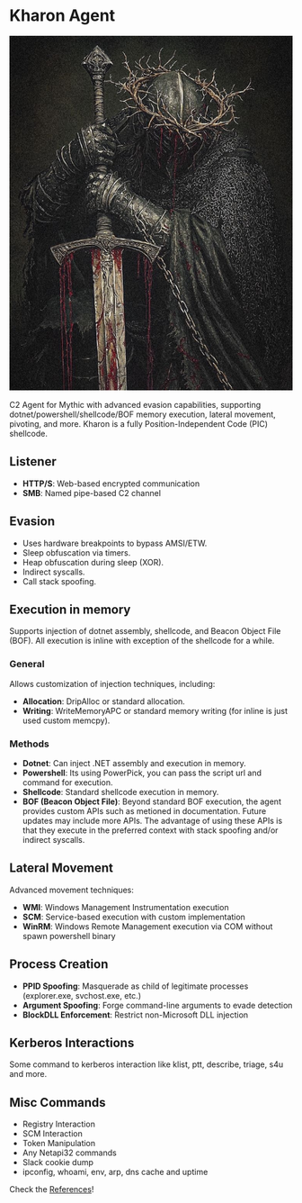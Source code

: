 # Kharon Agent 

![kharon img](Assets/kharon-1.png)

C2 Agent for Mythic with advanced evasion capabilities, supporting dotnet/powershell/shellcode/BOF memory execution, lateral movement, pivoting, and more. Kharon is a fully Position-Independent Code (PIC) shellcode. 

## Listener
- **HTTP/S**: Web-based encrypted communication
- **SMB**: Named pipe-based C2 channel

## Evasion  
- Uses hardware breakpoints to bypass AMSI/ETW.
- Sleep obfuscation via timers.  
- Heap obfuscation during sleep (XOR).  
- Indirect syscalls.  
- Call stack spoofing.

## Execution in memory 
Supports injection of dotnet assembly, shellcode, and Beacon Object File (BOF). All execution is inline with exception of the shellcode for a while.

### General  
Allows customization of injection techniques, including:  
- **Allocation**: DripAlloc or standard allocation.  
- **Writing**: WriteMemoryAPC or standard memory writing (for inline is just used custom memcpy).  

### Methods
- **Dotnet**: Can inject .NET assembly and execution in memory. 
- **Powershell**: Its using PowerPick, you can pass the script url and command for execution. 
- **Shellcode**: Standard shellcode execution in memory.
- **BOF (Beacon Object File)**: Beyond standard BOF execution, the agent provides custom APIs such as metioned in documentation. Future updates may include more APIs. The advantage of using these APIs is that they execute in the preferred context with stack spoofing and/or indirect syscalls.  

## Lateral Movement  
Advanced movement techniques:  
- **WMI**: Windows Management Instrumentation execution  
- **SCM**: Service-based execution with custom implementation 
- **WinRM**: Windows Remote Management execution via COM without spawn powershell binary

## Process Creation
- **PPID Spoofing**: Masquerade as child of legitimate processes (explorer.exe, svchost.exe, etc.)
- **Argument Spoofing**: Forge command-line arguments to evade detection
- **BlockDLL Enforcement**: Restrict non-Microsoft DLL injection

## Kerberos Interactions
Some command to kerberos interaction like klist, ptt, describe, triage, s4u and more.

## Misc Commands
- Registry Interaction
- SCM Interaction
- Token Manipulation
- Any Netapi32 commands
- Slack cookie dump
- ipconfig, whoami, env, arp, dns cache and uptime

Check the [References](REFERENCES.md)!